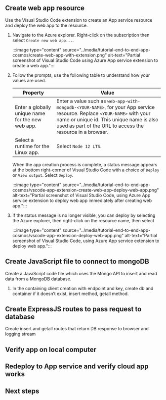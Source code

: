 
## Create web app resource

Use the Visual Studio Code extension to create an App service resource and deploy the web app to the resource.

1. Navigate to the Azure explorer. Right-click on the subscription then select `Create new web app...`.

    :::image type="content" source="../media/tutorial-end-to-end-app-cosmos/create-web-app-with-extension.png" alt-text="Partial screenshot of Visual Studio Code using Azure App service extension to create a web app.":::

1. Follow the prompts, use the following table to understand how your values are used.

    |Property|Value|
    |--|--|
    |Enter a globally unique name for the new web app.| Enter a value such as `web-app-with-mongodb-<YOUR-NAME>`, for your App service resource. Replace `<YOUR-NAME>` with your name or unique id. This unique name is also used as part of the URL to access the resource in a browser.|
    |Select a runtime for the Linux app.|Select `Node 12 LTS`.|

    When the app creation process is complete, a status message appears at the bottom right-corner of Visual Studio Code with a choice of `Deploy` or  `View output`. Select `Deploy`.

    :::image type="content" source="../media/tutorial-end-to-end-app-cosmos/vscode-app-extension-create-web-app-deploy-web-app.png" alt-text="Partial screenshot of Visual Studio Code, using Azure App service extension to deploy web app immediately after creating web app.":::

1.  If the status message is no longer visible, you can deploy by selecting the Azure explorer, then right-click on the resource name, then select

    :::image type="content" source="../media/tutorial-end-to-end-app-cosmos/vscode-app-extension-deploy-web-app.png" alt-text="Partial screenshot of Visual Studio Code, using Azure App service extension to deploy web app.":::

## Create JavaScript file to connect to mongoDB

Create a JavaScript code file which uses the Mongo API to insert and read data from a MongoDB database.

1. In the 
containing client creation with endpoint and key, create db and container if it doesn’t exist, insert method, getall method.

## Create ExpressJS routes to pass request to database

Create insert and getall routes that return DB response to browser and logging stream

## Verify app on local computer

## Redeploy to App service and verify cloud app works

## Next steps